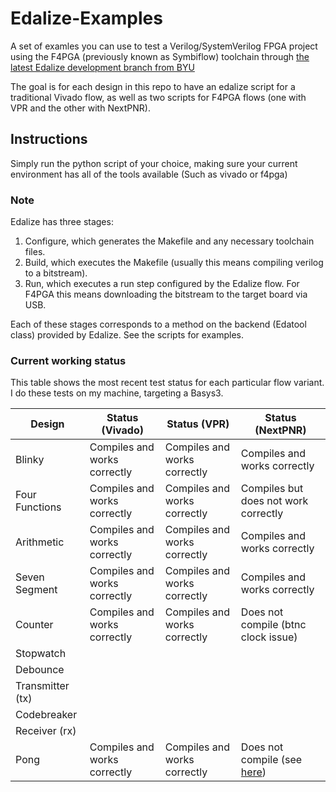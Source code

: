 # Edalize-Examples
A set of examles you can use to test a Verilog/SystemVerilog FPGA project using the F4PGA (previously known as Symbiflow) toolchain through [the latest Edalize development branch from BYU](https://github.com/byuccl/edalize/tree/student_refactor)

The goal is for each design in this repo to have an edalize script for a traditional Vivado flow, as well as two scripts for F4PGA flows (one with VPR and the other with NextPNR).

## Instructions
Simply run the python script of your choice, making sure your current environment has all of the tools available (Such as vivado or f4pga)

### Note
Edalize has three stages: 
1. Configure, which generates the Makefile and any necessary toolchain files.
2. Build, which executes the Makefile (usually this means compiling verilog to a bitstream).
3. Run, which executes a run step configured by the Edalize flow. For F4PGA this means downloading the bitstream to the target board via USB.

Each of these stages corresponds to a method on the backend (Edatool class) provided by Edalize. See the scripts for examples.

### Current working status
This table shows the most recent test status for each particular flow variant. I do these tests on my machine, targeting a Basys3.

| Design          | Status (Vivado)                       | Status (VPR)                  | Status (NextPNR)                      |
| ------          | ---------------                       | ------------                  | ----------------                      | 
| Blinky          | Compiles and works correctly          | Compiles and works correctly  | Compiles and works correctly          |
| Four Functions  | Compiles and works correctly          | Compiles and works correctly  | Compiles but does not work correctly  |
| Arithmetic      | Compiles and works correctly          | Compiles and works correctly  | Compiles and works correctly          |
| Seven Segment   | Compiles and works correctly          | Compiles and works correctly  | Compiles and works correctly          |
| Counter         | Compiles and works correctly          | Compiles and works correctly  | Does not compile (btnc clock issue)   |
| Stopwatch       | 
| Debounce        | 
| Transmitter (tx)|  
| Codebreaker     |  
| Receiver (rx)   |  
| Pong            | Compiles and works correctly          | Compiles and works correctly  | Does not compile (see [here](https://github.com/gatecat/nextpnr-xilinx/issues/44)) |
